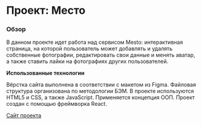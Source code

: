 # Проект: Место

### Обзор

В данном проекте идет работа над сервисом Mesto: интерактивная страница, на которой пользователь может добавлять и удалять собственные фотографии, редактировать свои данные и менять аватар, а также ставить лайки на фотографиях других пользователей. 

**Использованные технологии**

Вёрстка сайта выполнена в соответствии с макетом из Figma. Файловая структура организована по методологии БЭМ. В проекте используются HTML5 и CSS, а также JavaScript. Применяется концепция ООП. Проект создан с помощью фреймворка React.

[Сайт проекта](https://keeers.github.io/mesto/)
